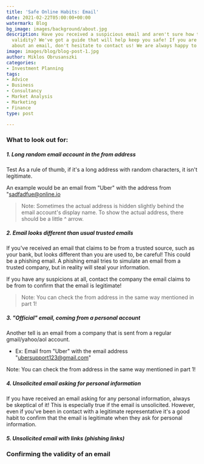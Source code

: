```yaml
---
title: 'Safe Online Habits: Email'
date: 2021-02-22T05:00:00+00:00
watermark: Blog
bg_image: images/background/about.jpg
description: Have you received a suspicious email and aren't sure how to confirm its
  validity? We've got a guide that will help keep you safe! If you are still uncertain
  about an email, don't hesitate to contact us! We are always happy to help.
image: images/blog/blog-post-1.jpg
author: Miklos Obrusanszki
categories:
- Investment Planning
tags:
- Advice
- Business
- Consultancy
- Market Analysis
- Marketing
- Finance
type: post

---
```

### What to look out for:

##### 1. Long random email account in the from address


Test As a rule of thumb, if it's a long address with random characters, it isn't legitimate.



An example would be an email from "Uber" with the address from "sadfadfue@online.io

> Note: Sometimes the actual address is hidden slightly behind the email account's display name. To show the actual address, there should be a little ^ arrow.

##### 2. Email looks different than usual trusted emails


If you've received an email that claims to be from a trusted source, such as your bank, but looks different than you are used to, be careful! This could be a phishing email. A phishing email tries to simulate an email from a trusted company, but in reality will steal your information.

If you have any suspicions at all, contact the company the email claims to be from to confirm that the email is legitimate!

> Note: You can check the from address in the same way mentioned in part 1!

##### 3. "Official" email, coming from a personal account

Another tell is an email from a company that is sent from a regular gmail/yahoo/aol account.

* Ex: Email from "Uber" with the email address "ubersupport123@gmail.com"

Note: You can check the from address in the same way mentioned in part 1!

##### 4. Unsolicited email asking for personal information

If you have received an email asking for any personal information, always be skeptical of it! This is especially true if the email is unsolicited. However, even if you've been in contact with a legitimate representative it's a good habit to confirm that the email is legitimate when they ask for personal information.

##### 5. Unsolicited email with links (phishing links)

### Confirming the validity of an email
